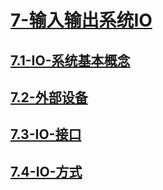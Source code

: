# [7-输入输出系统IO](./README.md)

## [7.1-IO-系统基本概念](./7.1-IO-系统基本概念/README.md)

## [7.2-外部设备](./7.2-外部设备/README.md)

## [7.3-IO-接口](./7.3-IO-接口/README.md)

## [7.4-IO-方式](./7.4-IO-方式/README.md)